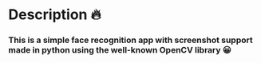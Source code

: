 # Description 🔥

### This is a simple face recognition app with screenshot support made in python using the well-known OpenCV library 😀
